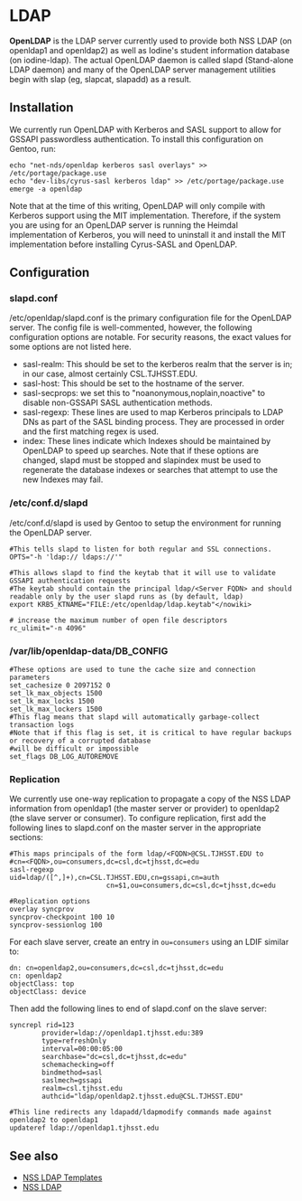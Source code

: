 # LDAP

**OpenLDAP** is the LDAP server currently used to provide both NSS LDAP \(on openldap1 and openldap2\) as well as Iodine's student information database \(on iodine-ldap\). The actual OpenLDAP daemon is called slapd \(Stand-alone LDAP daemon\) and many of the OpenLDAP server management utilities begin with slap \(eg, slapcat, slapadd\) as a result.

## Installation

We currently run OpenLDAP with Kerberos and SASL support to allow for GSSAPI passwordless authentication. To install this configuration on Gentoo, run:

```text
echo "net-nds/openldap kerberos sasl overlays" >> /etc/portage/package.use
echo "dev-libs/cyrus-sasl kerberos ldap" >> /etc/portage/package.use
emerge -a openldap
```

Note that at the time of this writing, OpenLDAP will only compile with Kerberos support using the MIT implementation. Therefore, if the system you are using for an OpenLDAP server is running the Heimdal implementation of Kerberos, you will need to uninstall it and install the MIT implementation before installing Cyrus-SASL and OpenLDAP.

## Configuration

### slapd.conf

/etc/openldap/slapd.conf is the primary configuration file for the OpenLDAP server. The config file is well-commented, however, the following configuration options are notable. For security reasons, the exact values for some options are not listed here.

* sasl-realm: This should be set to the kerberos realm that the server is in; in our case, almost certainly CSL.TJHSST.EDU.
* sasl-host: This should be set to the hostname of the server.
* sasl-secprops: we set this to "noanonymous,noplain,noactive" to disable non-GSSAPI SASL authentication methods.
* sasl-regexp: These lines are used to map Kerberos principals to LDAP DNs as part of the SASL binding process. They are processed in order and the first matching regex is used.
* index: These lines indicate which Indexes should be maintained by OpenLDAP to speed up searches. Note that if these options are changed, slapd must be stopped and slapindex must be used to regenerate the database indexes or searches that attempt to use the new Indexes may fail.

### /etc/conf.d/slapd

/etc/conf.d/slapd is used by Gentoo to setup the environment for running the OpenLDAP server.

```text
#This tells slapd to listen for both regular and SSL connections.
OPTS="-h 'ldap:// ldaps://'"

#This allows slapd to find the keytab that it will use to validate GSSAPI authentication requests
#The keytab should contain the principal ldap/<Server FQDN> and should readable only by the user slapd runs as (by default, ldap)
export KRB5_KTNAME="FILE:/etc/openldap/ldap.keytab"</nowiki>

# increase the maximum number of open file descriptors
rc_ulimit="-n 4096"
```

### /var/lib/openldap-data/DB\_CONFIG

```text
#These options are used to tune the cache size and connection parameters
set_cachesize 0 2097152 0
set_lk_max_objects 1500
set_lk_max_locks 1500
set_lk_max_lockers 1500
#This flag means that slapd will automatically garbage-collect transaction logs
#Note that if this flag is set, it is critical to have regular backups or recovery of a corrupted database
#will be difficult or impossible
set_flags DB_LOG_AUTOREMOVE
```

### Replication

We currently use one-way replication to propagate a copy of the NSS LDAP information from openldap1 \(the master server or provider\) to openldap2 \(the slave server or consumer\). To configure replication, first add the following lines to slapd.conf on the master server in the appropriate sections:

```text
#This maps principals of the form ldap/<FQDN>@CSL.TJHSST.EDU to
#cn=<FQDN>,ou=consumers,dc=csl,dc=tjhsst,dc=edu
sasl-regexp             uid=ldap/([^,]+),cn=CSL.TJHSST.EDU,cn=gssapi,cn=auth
                        cn=$1,ou=consumers,dc=csl,dc=tjhsst,dc=edu

#Replication options
overlay syncprov
syncprov-checkpoint 100 10
syncprov-sessionlog 100
```

For each slave server, create an entry in `ou=consumers` using an LDIF similar to:

```text
dn: cn=openldap2,ou=consumers,dc=csl,dc=tjhsst,dc=edu
cn: openldap2
objectClass: top
objectClass: device
```

Then add the following lines to end of slapd.conf on the slave server:

```text
syncrepl rid=123
        provider=ldap://openldap1.tjhsst.edu:389
        type=refreshOnly
        interval=00:00:05:00
        searchbase="dc=csl,dc=tjhsst,dc=edu"
        schemachecking=off
        bindmethod=sasl
        saslmech=gssapi
        realm=csl.tjhsst.edu
        authcid="ldap/openldap2.tjhsst.edu@CSL.TJHSST.EDU"

#This line redirects any ldapadd/ldapmodify commands made against openldap2 to openldap1
updateref ldap://openldap1.tjhsst.edu
```

## See also

* [NSS LDAP Templates](nss-ldap/templates.md)
* [NSS LDAP](nss-ldap/)

